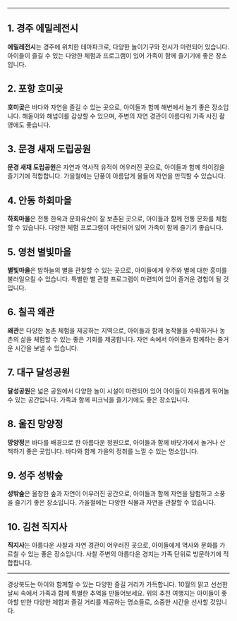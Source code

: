 
---

## 1. 경주 에밀레전시
**에밀레전시**는 경주에 위치한 테마파크로, 다양한 놀이기구와 전시가 마련되어 있습니다. 아이들이 즐길 수 있는 다양한 체험과 프로그램이 있어 가족이 함께 즐기기에 좋은 장소입니다.

## 2. 포항 호미곶
**호미곶**은 바다와 자연을 즐길 수 있는 곳으로, 아이들과 함께 해변에서 놀기 좋은 장소입니다. 해돋이와 해넘이를 감상할 수 있으며, 주변의 자연 경관이 아름다워 가족 사진 촬영에도 좋습니다.

## 3. 문경 새재 도립공원
**문경 새재 도립공원**은 자연과 역사적 유적이 어우러진 곳으로, 아이들과 함께 하이킹을 즐기기에 적합합니다. 가을철에는 단풍이 아름답게 물들어 자연을 만끽할 수 있습니다.

## 4. 안동 하회마을
**하회마을**은 전통 한옥과 문화유산이 잘 보존된 곳으로, 아이들과 함께 전통 문화를 체험할 수 있습니다. 다양한 체험 프로그램이 마련되어 있어 가족이 함께 즐기기 좋습니다.

## 5. 영천 별빛마을
**별빛마을**은 밤하늘의 별을 관찰할 수 있는 곳으로, 아이들에게 우주와 별에 대한 흥미를 불러일으킬 수 있습니다. 특별한 별 관찰 프로그램이 마련되어 있어 즐거운 경험이 될 것입니다.

## 6. 칠곡 왜관
**왜관**은 다양한 농촌 체험을 제공하는 지역으로, 아이들과 함께 농작물을 수확하거나 농촌의 삶을 체험할 수 있는 좋은 기회를 제공합니다. 자연 속에서 아이들과 함께하는 즐거운 시간을 보낼 수 있습니다.

## 7. 대구 달성공원
**달성공원**은 넓은 공원에서 다양한 놀이 시설이 마련되어 있어 아이들이 자유롭게 뛰어놀 수 있는 공간입니다. 가족과 함께 피크닉을 즐기기에도 좋은 장소입니다.

## 8. 울진 망양정
**망양정**은 바다를 배경으로 한 아름다운 정원으로, 아이들과 함께 바닷가에서 놀거나 산책하기 좋은 곳입니다. 바다와 함께 가을의 정취를 느낄 수 있는 명소입니다.

## 9. 성주 성밖숲
**성밖숲**은 울창한 숲과 자연이 어우러진 공간으로, 아이들과 함께 자연을 탐험하고 소풍을 즐기기 좋은 장소입니다. 가을철에는 다양한 식물과 자연을 관찰할 수 있습니다.

## 10. 김천 직지사
**직지사**는 아름다운 사찰과 자연 경관이 어우러진 곳으로, 아이들에게 역사와 문화를 가르칠 수 있는 좋은 장소입니다. 사찰 주변의 아름다운 경치는 가족 단위로 방문하기에 적합합니다.

---

경상북도는 아이와 함께할 수 있는 다양한 즐길 거리가 가득합니다. 10월의 맑고 선선한 날씨 속에서 가족과 함께 특별한 추억을 만들어보세요. 위의 추천 여행지는 아이들이 좋아할 만한 다양한 체험과 즐길 거리를 제공하는 명소들로, 소중한 시간을 선사할 것입니다.
